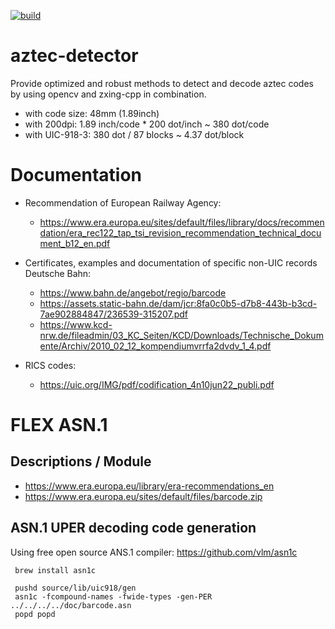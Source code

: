 [![build](https://github.com/karlheinzkurt/aztec-detector/actions/workflows/c-cpp.yml/badge.svg)](https://github.com/karlheinzkurt/aztec-detector/actions/workflows/c-cpp.yml)

# aztec-detector
Provide optimized and robust methods to detect and decode aztec codes by using opencv and zxing-cpp in combination.

* with code size: 48mm (1.89inch)
* with 200dpi:    1.89 inch/code * 200 dot/inch ~ 380 dot/code
* with UIC-918-3: 380  dot       / 87 blocks    ~ 4.37 dot/block

# Documentation
* Recommendation of European Railway Agency:
  * https://www.era.europa.eu/sites/default/files/library/docs/recommendation/era_rec122_tap_tsi_revision_recommendation_technical_document_b12_en.pdf

* Certificates, examples and documentation of specific non-UIC records Deutsche Bahn:
  * https://www.bahn.de/angebot/regio/barcode
  * https://assets.static-bahn.de/dam/jcr:8fa0c0b5-d7b8-443b-b3cd-7ae902884847/236539-315207.pdf
  * https://www.kcd-nrw.de/fileadmin/03_KC_Seiten/KCD/Downloads/Technische_Dokumente/Archiv/2010_02_12_kompendiumvrrfa2dvdv_1_4.pdf

* RICS codes:
  * https://uic.org/IMG/pdf/codification_4n10jun22_publi.pdf

# FLEX ASN.1
## Descriptions / Module
* https://www.era.europa.eu/library/era-recommendations_en
* https://www.era.europa.eu/sites/default/files/barcode.zip

## ASN.1 UPER decoding code generation

Using free open source ANS.1 compiler: https://github.com/vlm/asn1c

```
 brew install asn1c
 
 pushd source/lib/uic918/gen 
 asn1c -fcompound-names -fwide-types -gen-PER ../../../../doc/barcode.asn
 popd popd
```
